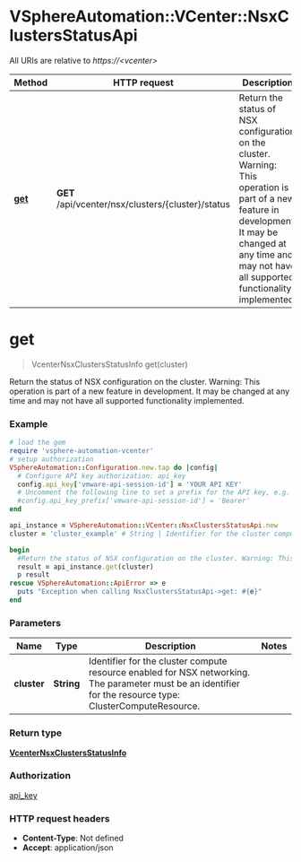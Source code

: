# VSphereAutomation::VCenter::NsxClustersStatusApi

All URIs are relative to *https://&lt;vcenter&gt;*

Method | HTTP request | Description
------------- | ------------- | -------------
[**get**](NsxClustersStatusApi.md#get) | **GET** /api/vcenter/nsx/clusters/{cluster}/status | Return the status of NSX configuration on the cluster. Warning: This operation is part of a new feature in development. It may be changed at any time and may not have all supported functionality implemented.


# **get**
> VcenterNsxClustersStatusInfo get(cluster)

Return the status of NSX configuration on the cluster. Warning: This operation is part of a new feature in development. It may be changed at any time and may not have all supported functionality implemented.

### Example
```ruby
# load the gem
require 'vsphere-automation-vcenter'
# setup authorization
VSphereAutomation::Configuration.new.tap do |config|
  # Configure API key authorization: api_key
  config.api_key['vmware-api-session-id'] = 'YOUR API KEY'
  # Uncomment the following line to set a prefix for the API key, e.g. 'Bearer' (defaults to nil)
  #config.api_key_prefix['vmware-api-session-id'] = 'Bearer'
end

api_instance = VSphereAutomation::VCenter::NsxClustersStatusApi.new
cluster = 'cluster_example' # String | Identifier for the cluster compute resource enabled for NSX networking. The parameter must be an identifier for the resource type: ClusterComputeResource.

begin
  #Return the status of NSX configuration on the cluster. Warning: This operation is part of a new feature in development. It may be changed at any time and may not have all supported functionality implemented.
  result = api_instance.get(cluster)
  p result
rescue VSphereAutomation::ApiError => e
  puts "Exception when calling NsxClustersStatusApi->get: #{e}"
end
```

### Parameters

Name | Type | Description  | Notes
------------- | ------------- | ------------- | -------------
 **cluster** | **String**| Identifier for the cluster compute resource enabled for NSX networking. The parameter must be an identifier for the resource type: ClusterComputeResource. | 

### Return type

[**VcenterNsxClustersStatusInfo**](VcenterNsxClustersStatusInfo.md)

### Authorization

[api_key](../README.md#api_key)

### HTTP request headers

 - **Content-Type**: Not defined
 - **Accept**: application/json



